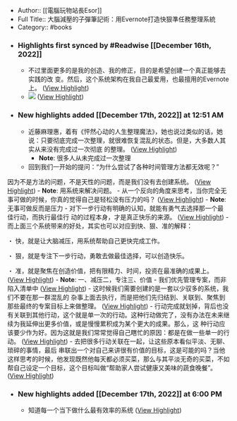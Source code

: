 - Author:: [[電腦玩物站長Esor]]
- Full Title:: 大腦減壓的子彈筆記術：用Evernote打造快狠準任務整理系統
- Category:: #books
- ### Highlights first synced by #Readwise [[December 16th, 2022]]
    - 不过里面更多的是我的创造、我的修正，目的是希望创建一个真正能够去实践的改 变。然后，这个系统架构在我自己最爱用，也最擅用的Evernote上。 ([View Highlight](https://read.readwise.io/read/01gmafd4fndxhmj25em6r4yv7f))
    - ![](https://readwise-assets.s3.amazonaws.com/media/reader/parsed_document_assets/16036092/id_59-Image00012.jpg) ([View Highlight](https://read.readwise.io/read/01gmc9zg006p61364sdq4gsy5q))
- ### New highlights added [[December 17th, 2022]] at 12:51 AM
    - 近藤麻理惠，着有《怦然心动的人生整理魔法》，她也说过类似的话，她说：只要彻底完成一次整理，就很难恢复混乱的状态。但是，大多数人其实从来没有完成过一次彻底 的整理。 ([View Highlight](https://read.readwise.io/read/01gmd24ft8p8gwqce7frem4k99))
        - **Note**: 很多人从未完成过一次整理
    - 回到我们一开始的提问：“为什么尝试了各种时间管理方法都无效呢？”

因为不是方法的问题，不是天性的问题，而是我们没有去创建系统。 ([View Highlight](https://read.readwise.io/read/01gmd27hy04nh368ycx4qjb5v4))
        - **Note**: 用系统来解决问题。
    - 从一个反向的角度来思考，当你完全无事可做的时候，你真的觉得自己是轻松没有压力的吗？ ([View Highlight](https://read.readwise.io/read/01gmd2qngqrp9q9407z4q53m0s))
        - **Note**: 无事可做反而是压力
    - 对下一步行动有明确的认知，就能有勇气去选择那一个最佳行动，而执行最佳行 动的过程本身，才是真正快乐的来源。 ([View Highlight](https://read.readwise.io/read/01gmd2snhvnya1zcy53rc2y0jz))
    - 而上面三个系统带来的好处，其实也可以对应到快、狠、准的解释：

・ 快，就是让大脑减压，用系统帮助自己更快完成工作。

・ 狠，就是专注下一步行动，勇敢去做最佳选择，可以创造快乐。

・ 准，就是聚焦在创造价值，把有限精力、时间，投资在最准确的成果上。 ([View Highlight](https://read.readwise.io/read/01gmd2wd9n7ktnpqeks98emeb1))
        - **Note**: 一、减压二，专注三、价值
    - 我们优先管理专案，而非陷入清单中 ([View Highlight](https://read.readwise.io/read/01gmd35gdpqdjnjd34m3fea9e2))
    - 这时候我们需要创建的是一套以少驭多的系统，我们不要在那一群混乱的 杂事上面去执行，而是把他们先归结到、关联到、聚焦到那些最终的专案目标上来做整理。 ([View Highlight](https://read.readwise.io/read/01gmd36em1q0k3rs40mb76fkw0))
    - 行动完成就划掉，背后也没有关联到其他行动，这个就是单一次的行动。这种行动做完了，没有办法在未来继续为我延伸出更多价值，或是慢慢累积成为某个更大的成果。那么，这 种行动应该要少作为好。因为这就是我们常常觉得自己瞎忙的原因：都是在做一些单一的行动。 ([View Highlight](https://read.readwise.io/read/01gmd39hr1js7evz5pckytr0t8))
    - 去把很多行动关联在一起，让这些原本看似平淡、无聊、琐碎的事情，最后 串联出一个对自己来讲很有价值的目标，这是可能的吗？当他这样思考的时候，他发现既然他每天都必须买菜，那么与其平淡无奇的买菜，不如帮自己设定一个目标，这个目标叫做“帮助家人尝试健康又美味的蔬食晚餐”。 ([View Highlight](https://read.readwise.io/read/01gmd3bjycmps7wts751gp5aj9))
- ### New highlights added [[December 17th, 2022]] at 6:00 PM
    - 知道每一个当下做什么最有效率的系统 ([View Highlight](https://read.readwise.io/read/01gmfjnp2p7s8js0ey9zdwcsvc))
